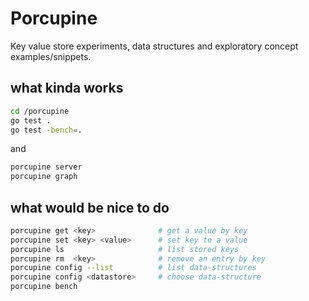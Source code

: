 # Porcupine

Key value store experiments, data structures and exploratory concept examples/snippets.

## what kinda works

```zsh
cd /porcupine
go test .
go test -bench=.
```

and

```zsh
porcupine server
porcupine graph
```

## what would be nice to do

```zsh
porcupine get <key>              # get a value by key
porcupine set <key> <value>      # set key to a value
porcupine ls                     # list stored keys
porcupine rm  <key>              # remove an entry by key
porcupine config --list          # list data-structures
porcupine config <datastore>     # choose data-structure 
porcupine bench
```
